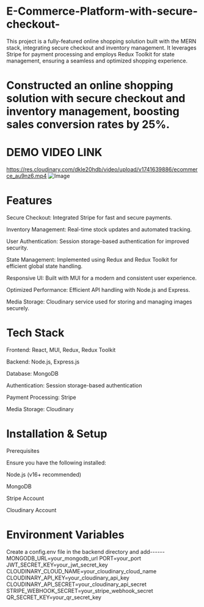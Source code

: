 # E-Commerce-Platform-with-secure-checkout-
This project is a fully-featured online shopping solution built with the MERN stack, integrating secure checkout and inventory management. It leverages Stripe for payment processing and employs Redux Toolkit for state management, ensuring a seamless and optimized shopping experience.
# Constructed an online shopping solution with secure checkout and inventory management, boosting sales conversion rates by 25%.


# DEMO VIDEO LINK
https://res.cloudinary.com/dkle20hdb/video/upload/v1741639886/ecommerce_au9nz6.mp4
![Image](https://github.com/user-attachments/assets/3c224d82-b0ad-4a0f-97ac-5a50e2edd153)

# Features

Secure Checkout: Integrated Stripe for fast and secure payments.

Inventory Management: Real-time stock updates and automated tracking.

User Authentication: Session storage-based authentication for improved security.

State Management: Implemented using Redux and Redux Toolkit for efficient global state handling.

Responsive UI: Built with MUI for a modern and consistent user experience.

Optimized Performance: Efficient API handling with Node.js and Express.

Media Storage: Cloudinary service used for storing and managing images securely.

# Tech Stack

Frontend: React, MUI, Redux, Redux Toolkit

Backend: Node.js, Express.js

Database: MongoDB

Authentication: Session storage-based authentication

Payment Processing: Stripe

Media Storage: Cloudinary

# Installation & Setup

Prerequisites

Ensure you have the following installed:

Node.js (v16+ recommended)

MongoDB

Stripe Account

Cloudinary Account

# Environment Variables
Create a config.env file in the backend directory and add------
MONGODB_URL=your_mongodb_url
PORT=your_port
JWT_SECRET_KEY=your_jwt_secret_key
CLOUDINARY_CLOUD_NAME=your_cloudinary_cloud_name
CLOUDINARY_API_KEY=your_cloudinary_api_key
CLOUDINARY_API_SECRET=your_cloudinary_api_secret
STRIPE_WEBHOOK_SECRET=your_stripe_webhook_secret
QR_SECRET_KEY=your_qr_secret_key



